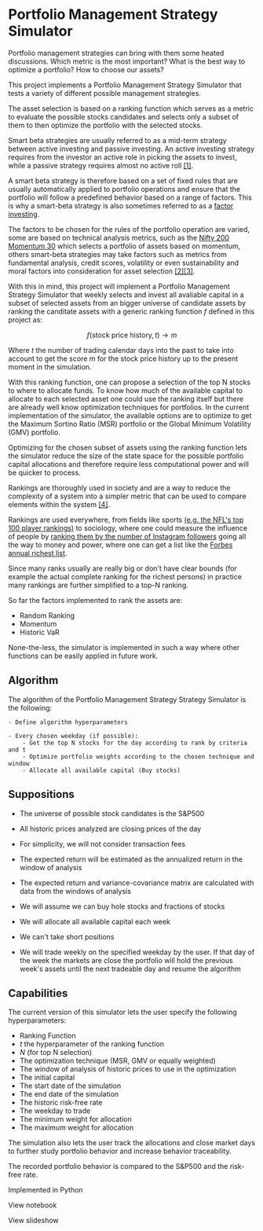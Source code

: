 # Portfolio Management Strategy Simulator

Portfolio management strategies can bring with them some heated discussions. Which metric is the most important? What is the best way to optimize a portfolio? How to choose our assets?

This project implements a Portfolio Management Strategy Simulator that tests a variety of different possible management strategies.

The asset selection is based on a ranking function which serves as a metric to evaluate the possible stocks candidates and selects only a subset of them to then optimize the portfolio with the selected stocks.

Smart beta strategies are usually referred to as a mid-term strategy between active investing and passive investing. An active investing strategy requires from the investor an active role in picking the assets to invest, while a passive strategy requires almost no active roll [[1]](https://corporatefinanceinstitute.com/resources/knowledge/trading-investing/smart-beta/).

A smart beta strategy is therefore based on a set of fixed rules that are usually automatically applied to portfolio operations and ensure that the portfolio will follow a predefined behavior based on a range of factors. This is why a smart-beta strategy is also sometimes referred to as a [factor investing](https://www.blackrock.com/us/individual/investment-ideas/what-is-factor-investing).

The factors to be chosen for the rules of the portfolio operation are varied, some are based on technical analysis metrics, such as the [Nifty 200 Momentum 30](https://www.niftyindices.com/indices/equity/strategy-indices/nifty200-momentum-30) which selects a portfolio of assets based on momentum, others smart-beta strategies may take factors such as metrics from fundamental analysis, credit scores, volatility or even sustainability and moral factors into consideration for asset selection [[2]](https://www.blackrock.com/us/individual/investment-ideas/what-is-factor-investing)[[3]](https://www.blackrock.com/us/individual/investment-ideas/sustainable-investing).

With this in mind, this project will implement a Portfolio Management Strategy Simulator that weekly selects and invest all avaliable capital in a subset of selected assets from an bigger universe of candidate assets by ranking the canditate assets with a generic ranking function $f$ defined in this project as:

$$f(\text{stock price history}, t)\rightarrow m$$

Where $t$ the number of trading calendar days into the past to take into account to get the score $m$ for the $\text{stock price history}$ up to the present moment in the simulation.

With this ranking function, one can propose a selection of the top N stocks to where to allocate funds. To know how much of the available capital to allocate to each selected asset one could use the ranking itself but there are already well know optimization techniques for portfolios. In the current implementation of the simulator, the available options are to optimize to get the Maximum Sortino Ratio (MSR) portfolio or the Global Minimum Volatility (GMV) portfolio.

Optimizing for the chosen subset of assets using the ranking function lets the simulator reduce the size of the state space for the possible portfolio capital allocations and therefore require less computational power and will be quicker to process.

Rankings are thoroughly used in society and are a way to reduce the complexity of a system into a simpler metric that can be used to compare elements within the system [[4]](https://www.nature.com/articles/s41467-022-29256-x#:~:text=Rankings%20reduce%20complex%20systems%20to,temporal%20rank%20data%20is%20aggregated.).


Rankings are used everywhere, from fields like sports [(e.g. the NFL's top 100 player rankings)](https://www.nfl.com/network/shows/nfl-top-100) to sociology, where one could measure the influence of people by [ranking them by the number of Instagram followers](https://en.wikipedia.org/wiki/List_of_most-followed_Instagram_accounts) going all the way to money and power, where one can get a list like the [Forbes annual richest list](https://www.forbes.com/billionaires/).

Since many ranks usually are really big or don't have clear bounds (for example the actual complete ranking for the richest persons) in practice many rankings are further simplified to a top-N ranking.

So far the factors implemented to rank the assets are:

- Random Ranking
- Momentum
- Historic VaR 

None-the-less, the simulator is implemented in such a way where other functions can be easily applied in future work.

## Algorithm

The algorithm of the Portfolio Management Strategy Strategy Simulator is the following:
        
    - Define algorithm hyperparameters
        
    - Every chosen weekday (if possible):
        - Get the top N stocks for the day according to rank by criteria and t
        - Optimize portfolio weights according to the chosen technique and window
        - Allocate all available capital (Buy stocks)
        
## Suppositions

- The universe of possible stock candidates is the S&P500 

- All historic prices analyzed are closing prices of the day

- For simplicity, we will not consider transaction fees

- The expected return will be estimated as the annualized return in the window of analysis

- The expected return and variance-covariance matrix are calculated with data from the windows of analysis

- We will assume we can buy hole stocks and fractions of stocks

- We will allocate all available capital each week

- We can't take short positions

- We will trade weekly on the specified weekday by the user. If that day of the week the markets are close the portfolio will hold the previous week's assets until the next tradeable day and resume the algorithm


## Capabilities

The current version of this simulator lets the user specify the following hyperparameters:

- Ranking Function
- $t$ the hyperparameter of the ranking function
- $N$ (for top N selection)
- The optimization technique (MSR, GMV or equally weighted)
- The window of analysis of historic prices to use in the optimization
- The initial capital
- The start date of the simulation
- The end date of the simulation
- The historic risk-free rate
- The weekday to trade
- The minimum weight for allocation
- The maximum weight for allocation


The simulation also lets the user track the allocations and close market days to further study portfolio behavior and increase behavior traceability.


The recorded portfolio behavior is compared to the S&P500 and the risk-free rate.

Implemented in Python

View notebook

View slideshow
